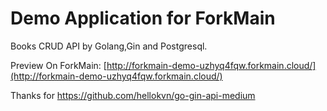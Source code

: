 # Demo Application for ForkMain

Books CRUD API by Golang,Gin and Postgresql.

Preview On ForkMain: [http://forkmain-demo-uzhyq4fqw.forkmain.cloud/](http://forkmain-demo-uzhyq4fqw.forkmain.cloud/)

Thanks for https://github.com/hellokvn/go-gin-api-medium
